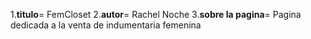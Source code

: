 1.**titulo**= FemCloset
2.**autor**= Rachel Noche
3.**sobre la pagina**= Pagina dedicada a la venta de indumentaria femenina
